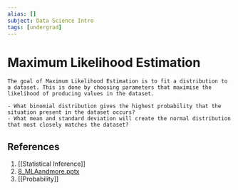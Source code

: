 ```yaml
---
alias: []
subject: Data Science Intro
tags: [undergrad]
---
```

# Maximum Likelihood Estimation


```ad-note
The goal of Maximum Likelihood Estimation is to fit a distribution to a dataset. This is done by choosing parameters that maximise the likelihood of producing values in the dataset.
```

```ad-question
- What binomial distribution gives the highest probability that the situation present in the dataset occurs?
- What mean and standard deviation will create the normal distribution that most closely matches the dataset?
```

## References
1. [[Statistical Inference]]
2. [8_MLAandmore.pptx](C:\Users\nov18\Dropbox\PC\Downloads\8_MLEandmore.pptx)
3. [[Probability]]